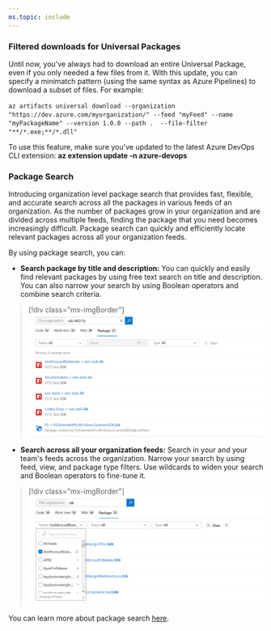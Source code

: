 ```yaml
---
ms.topic: include
---
```


### Filtered downloads for Universal Packages

Until now, you've always had to download an entire Universal Package, even if you only needed a few files from it. With this update, you can specify a minimatch pattern (using the same syntax as Azure Pipelines) to download a subset of files. For example:

`az artifacts universal download --organization "https://dev.azure.com/myorganization/" --feed "myFeed" --name "myPackageName" --version 1.0.0 --path .  --file-filter "**/*.exe;**/*.dll"`

To use this feature, make sure you've updated to the latest Azure DevOps CLI extension: **az extension update -n azure-devops**

### Package Search

Introducing organization level package search that provides fast, flexible, and accurate search across all the packages in various feeds of an organization. As the number of packages grow in your organization and are divided across multiple feeds, finding the package that you need becomes increasingly difficult. Package search can quickly and efficiently locate relevant packages across all your organization feeds.

By using package search, you can:
* **Search package by title and description:** You can quickly and easily find relevant packages by using free text search on title and description. You can also narrow your search by using Boolean operators and combine search criteria. 

> [!div class="mx-imgBorder"]
> ![Search package by title and description.](../../media/153_07.png)

* **Search across all your organization feeds:** Search in your and your team's feeds across the organization. Narrow your search by using feed, view, and package type filters. Use wildcards to widen your search and Boolean operators to fine-tune it. 

> [!div class="mx-imgBorder"]
> ![Search across all your organization feeds.](../../media/153_08.png)

You can learn more about package search [here](https://docs.microsoft.com/azure/devops/project/search/package-search?view=azure-devops).
